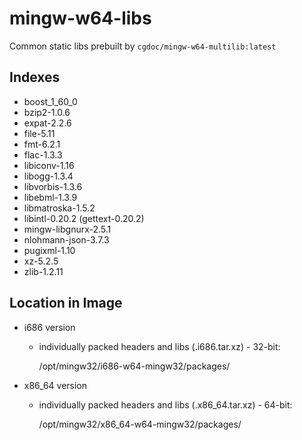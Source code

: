 # mingw-w64-libs
Common static libs prebuilt by `cgdoc/mingw-w64-multilib:latest`
## Indexes
* boost_1_60_0
* bzip2-1.0.6 
* expat-2.2.6
* file-5.11
* fmt-6.2.1
* flac-1.3.3
* libiconv-1.16
* libogg-1.3.4
* libvorbis-1.3.6
* libebml-1.3.9
* libmatroska-1.5.2
* libintl-0.20.2 (gettext-0.20.2)
* mingw-libgnurx-2.5.1
* nlohmann-json-3.7.3
* pugixml-1.10
* xz-5.2.5
* zlib-1.2.11
## Location in Image
* i686 version
    * individually packed headers and libs (.i686.tar.xz) - 32-bit:
    
        /opt/mingw32/i686-w64-mingw32/packages/
    
* x86_64 version
    * individually packed headers and libs (.x86_64.tar.xz) - 64-bit:
    
        /opt/mingw32/x86_64-w64-mingw32/packages/
    

